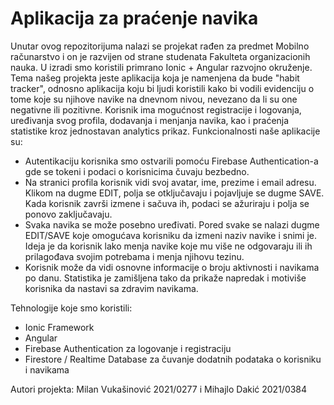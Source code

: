 # Aplikacija za praćenje navika
Unutar ovog repozitorijuma nalazi se projekat rađen za predmet Mobilno računarstvo i on je razvijen od strane studenata Fakulteta organizacionih nauka. U izradi smo koristili primrano Ionic + Angular razvojno okruženje. Tema našeg projekta jeste aplikacija koja je namenjena da bude "habit tracker", odnosno aplikacija koju bi ljudi koristili kako bi vodili evidenciju o tome koje su njihove navike na dnevnom nivou, nevezano da li su one negativne ili pozitivne. Korisnik ima mogućnost registracije i logovanja, uređivanja svog profila, dodavanja i menjanja navika, kao i praćenja statistike kroz jednostavan analytics prikaz. 
Funkcionalnosti naše aplikacije su:
- Autentikaciju korisnika smo ostvarili pomoću Firebase Authentication-a gde se tokeni i podaci o korisnicima čuvaju bezbedno. 
- Na stranici profila korisnik vidi svoj avatar, ime, prezime i email adresu. Klikom na dugme EDIT, polja se otključavaju i pojavljuje se dugme SAVE. Kada korisnik završi izmene i sačuva ih, podaci se ažuriraju i polja se ponovo zaključavaju.
- Svaka navika se može posebno uređivati. Pored svake se nalazi dugme EDIT/SAVE koje omogućava korisniku da izmeni naziv navike i snimi je. Ideja je da korisnik lako menja navike koje mu više ne odgovaraju ili ih prilagođava svojim potrebama i menja njihovu tezinu.
- Korisnik može da vidi osnovne informacije o broju aktivnosti i navikama po danu. Statistika je zamišljena tako da prikaže napredak i motiviše korisnika da nastavi sa zdravim navikama.

Tehnologije koje smo koristili:
- Ionic Framework
- Angular
- Firebase Authentication za logovanje i registraciju
- Firestore / Realtime Database za čuvanje dodatnih podataka o korisniku i navikama

Autori projekta: Milan Vukašinović 2021/0277 i Mihajlo Dakić 2021/0384 
